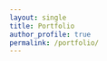 ```yaml
---
layout: single
title: Portfolio
author_profile: true
permalink: /portfolio/
---
```





<!-- 1. **Building a Hebrew Semantic Role Labeling Lexical Resource from Parallel Movie Subtitles** (LREC 2020)  
Ben Eyal, Michael Elhadad  
<i class="far fa-file-pdf"></i> [PDF](https://aclanthology.org/2020.lrec-1.727.pdf) &nbsp; &nbsp; <i class="fab fa-github"></i> [Code](https://github.com/bgunlp/hebrew_srl)

2. **Semantic Decomposition of Question and SQL for Text-to-SQL Parsing** (EMNLP Findings 2023)  
Ben Eyal, Moran Mahabi, Ophir Haroche, Amir Bachar, Michael Elhadad  
<i class="far fa-file-pdf"></i> [PDF](https://aclanthology.org/2023.findings-emnlp.910.pdf) &nbsp; &nbsp; <i class="fab fa-github"></i> [Code](https://github.com/bgunlp/qpl)

3. **Text-to-SQL Parsing: Using Execution Plans as an Intermediate Language** (PhD thesis)  
Ben Eyal  
<i class="far fa-file-pdf"></i> [PDF](/assets/docs/PhD_Thesis.pdf) &nbsp; &nbsp; <i class="fab fa-github"></i> [Code](https://github.com/bgunlp/qpl) -->
